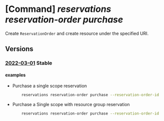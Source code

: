 # [Command] _reservations reservation-order purchase_

Create `ReservationOrder` and create resource under the specified URI.

## Versions

### [2022-03-01](/Resources/mgmt-plane/L3Byb3ZpZGVycy9taWNyb3NvZnQuY2FwYWNpdHkvcmVzZXJ2YXRpb25vcmRlcnMve30=/2022-03-01.xml) **Stable**

<!-- mgmt-plane /providers/microsoft.capacity/reservationorders/{} 2022-03-01 -->

#### examples

- Purchase a single scope reservation
    ```bash
        reservations reservation-order purchase --reservation-order-id 40000000-aaaa-bbbb-cccc-200000000005 --applied-scope-type Single --billing-scope 50000000-aaaa-bbbb-cccc-200000000005 --reserved-resource-type VirtualMachines --display-name name1 --quantity 1 --sku Standard_B1s --term P1Y --billing-plan Monthly --location eastus --applied-scope 50000000-aaaa-bbbb-cccc-200000000005
    ```

- Purchase a Single scope with resource group reservation
    ```bash
        reservations reservation-order purchase --reservation-order-id 40000000-aaaa-bbbb-cccc-200000000005 --applied-scope-type Single --billing-scope 50000000-aaaa-bbbb-cccc-200000000005 --reserved-resource-type VirtualMachines --display-name testername1 --quantity 1 --sku Standard_B1s --term P1Y --billing-plan Monthly --location eastus --applied-scope '/subscriptions/50000000-aaaa-bbbb-cccc-200000000005/resourceGroups/rg1' --instance-flexibility Off
    ```
